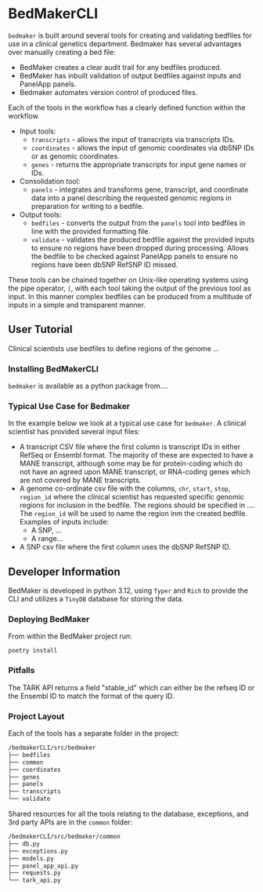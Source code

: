 # BedMakerCLI

`bedmaker` is built around several tools for creating and validating bedfiles for use in a clinical genetics department.  Bedmaker has several advantages over manually creating a bed file:

- BedMaker creates a clear audit trail for any bedfiles produced.
- BedMaker has inbuilt validation of output bedfiles against inputs and PanelApp panels.
- Bedmaker automates version control of produced files.

Each of the tools in the workflow has a clearly defined function within the workflow.

- Input tools:
  - `transcripts` - allows the input of transcripts via transcripts IDs.
  - `coordinates` - allows the input of genomic coordinates via dbSNP IDs or as genomic coordinates.
  - `genes` - returns the appropriate transcripts for input gene names or IDs.
- Consolidation tool:
  - `panels` - integrates and transforms gene, transcript, and coordinate data into a panel describing the requested genomic regions in preparation for writing to a bedfile.
- Output tools:
  - `bedfiles` - converts the output from the `panels` tool into bedfiles in line with the provided formatting file.
  - `validate` - validates the produced bedfile against the provided inputs to ensure no regions have been dropped during processing.  Allows the bedfile to be checked against PanelApp panels to ensure no regions have been dbSNP RefSNP ID missed.

These tools can be chained together on Unix-like operating systems using the pipe operator, `|`, with each tool taking the output of the previous tool as input. In this manner complex bedfiles can be produced from a multitude of inputs in a simple and transparent manner.

## User Tutorial

Clinical scientists use bedfiles to define regions of the genome ...

### Installing BedMakerCLI

`bedmaker` is available as a python package from....

### Typical Use Case for Bedmaker

In the example below we look at a typical use case for `bedmaker`.  A clinical scientist has provided several input files:

- A transcript CSV file where the first column is transcript IDs in either RefSeq or Ensembl format.  The majority of these are expected to have a MANE transcript, although some may be for protein-coding which do not have an agreed upon MANE transcript, or RNA-coding genes which are not covered by MANE transcripts.
- A genome co-ordinate csv file with the columns, `chr`, `start`, `stop`, `region_id` where the clinical scientist has requested specific genomic regions for inclusion in the bedfile. The regions should be specified in ....  The `region_id` will be used to name the region inm the created bedfile.  Examples of inputs include:
  - A SNP, ...
  - A range...
- A SNP csv file where the first column uses the dbSNP RefSNP ID.

## Developer Information

BedMaker is developed in python 3.12, using `Typer` and `Rich` to provide the CLI and utilizes a `TinyDB` database for storing the data.

### Deploying BedMaker

From within the BedMaker project run:

```
poetry install
```

### Pitfalls

The TARK API returns a field "stable_id" which can either be the refseq ID or the Ensembl ID to match the format of the query ID.


### Project Layout

Each of the tools has a separate folder in the project:

```bash
/bedmakerCLI/src/bedmaker
├── bedfiles
├── common
├── coordinates
├── genes
├── panels
├── transcripts
└── validate
```

Shared resources for all the tools relating to the database, exceptions, and 3rd party APIs are in the `common` folder:

```bash
/bedmakerCLI/src/bedmaker/common
├── db.py
├── exceptions.py
├── models.py
├── panel_app_api.py
├── requests.py
└── tark_api.py
```

